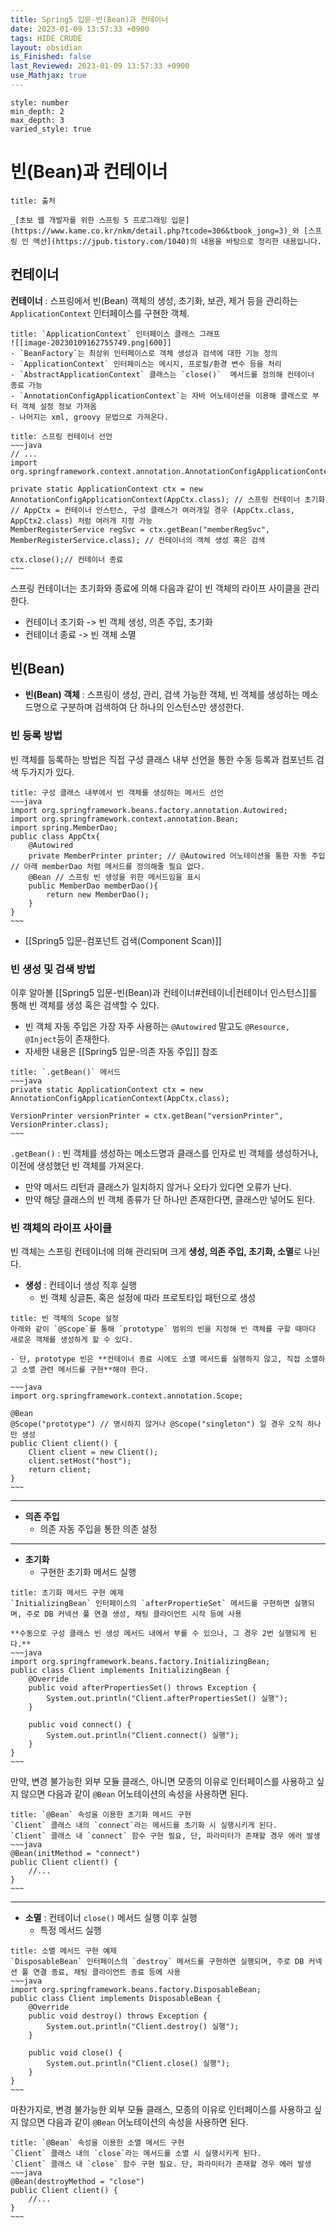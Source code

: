 ```yaml
---
title: Spring5 입문-빈(Bean)과 컨테이너
date: 2023-01-09 13:57:33 +0900
tags: HIDE CRUDE 
layout: obsidian
is_Finished: false
last_Reviewed: 2023-01-09 13:57:33 +0900
use_Mathjax: true
---
```


```toc
style: number
min_depth: 2
max_depth: 3
varied_style: true
```
# 빈(Bean)과 컨테이너
```ad-quote
title: 출처

_[초보 웹 개발자를 위한 스프링 5 프로그래밍 입문](https://www.kame.co.kr/nkm/detail.php?tcode=306&tbook_jong=3)_와 [스프링 인 액션](https://jpub.tistory.com/1040)의 내용을 바탕으로 정리한 내용입니다.
```

## 컨테이너

**컨테이너** : 스프링에서 빈(Bean) 객체의 생성, 초기화, 보관, 제거 등을 관리하는 `ApplicationContext` 인터페이스를 구현한 객체.

```ad-info
title: `ApplicationContext` 인터페이스 클래스 그래프
![[image-20230109162755749.png|600]]
- `BeanFactory`는 최상위 인터페이스로 객체 생성과 검색에 대한 기능 정의
- `ApplicationContext` 인터페이스는 메시지, 프로필/환경 변수 등을 처리
- `AbstractApplicationContext` 클래스는 `close()`  메서드를 정의해 컨테이너 종료 가능
- `AnnotationConfigApplicationContext`는 자바 어노테이션을 이용해 클래스로 부터 객체 설정 정보 가져옴
- 나머지는 xml, groovy 문법으로 가져온다.
```

```ad-example
title: 스프링 컨테이너 선언
~~~java
// ...
import org.springframework.context.annotation.AnnotationConfigApplicationContext;

private static ApplicationContext ctx = new AnnotationConfigApplicationContext(AppCtx.class); // 스프링 컨테이너 초기화
// AppCtx = 컨테이너 인스턴스, 구성 클래스가 여러개일 경우 (AppCtx.class, AppCtx2.class) 처럼 여러개 지정 가능 
MemberRegisterService regSvc = ctx.getBean("memberRegSvc", MemberRegisterService.class); // 컨테이너의 객체 생성 혹은 검색

ctx.close();// 컨테이너 종료
~~~
```
스프링 컨테이너는 초기화와 종료에 의해 다음과 같이 빈 객체의 라이프 사이클을 관리한다.
- 컨테이너 초기화 -> 빈 객체 생성, 의존 주입, 초기화
- 컨테이너 종료 -> 빈 객체 소멸

## 빈(Bean)
- **빈(Bean) 객체** : 스프링이 생성, 관리, 검색 가능한 객체, 빈 객체를 생성하는 메소드명으로 구분하며 검색하여 단 하나의 인스턴스만 생성한다.
### 빈 등록 방법
빈 객체를 등록하는 방법은 직접 구성 클래스 내부 선언을 통한 수동 등록과 컴포넌트 검색 두가지가 있다.
```ad-example
title: 구성 클래스 내부에서 빈 객체를 생성하는 메서드 선언
~~~java
import org.springframework.beans.factory.annotation.Autowired;
import org.springframework.context.annotation.Bean;
import spring.MemberDao;
public class AppCtx{
	@Autowired 
	private MemberPrinter printer; // @Autowired 어노테이션을 통한 자동 주입 // 아래 memberDao 처럼 메서드를 정의해줄 필요 없다. 
	@Bean // 스프링 빈 생성을 위한 메서드임을 표시 
	public MemberDao memberDao(){
		return new MemberDao();
	}
}
~~~
```
- [[Spring5 입문-컴포넌트 검색(Component Scan)]]
### 빈 생성 및 검색 방법
이후 알아볼 [[Spring5 입문-빈(Bean)과 컨테이너#컨테이너|컨테이너 인스턴스]]를 통해 빈 객체를 생성 혹은 검색할 수 있다.
- 빈 객체 자동 주입은 가장 자주 사용하는 `@Autowired` 말고도 `@Resource, @Inject`등이 존재한다.
- 자세한 내용은 [[Spring5 입문-의존 자동 주입]] 참조

```ad-example
title: `.getBean()` 메서드
~~~java
private static ApplicationContext ctx = new AnnotationConfigApplicationContext(AppCtx.class);

VersionPrinter versionPrinter = ctx.getBean("versionPrinter", VersionPrinter.class);
~~~
```
`.getBean()` : 빈 객체를 생성하는 메소드명과 클래스를 인자로 빈 객체를 생성하거나, 이전에 생성했던 빈 객체를 가져온다.
- 만약 메서드 리턴과 클래스가 일치하지 않거나 오타가 있다면 오류가 난다.
- 만약 해당 클래스의 빈 객체 종류가 단 하나만 존재한다면, 클래스만 넣어도 된다. 

### 빈 객체의 라이프 사이클

빈 객체는 스프링 컨테이너에 의해 관리되며 크게 **생성, 의존 주입, 초기화, 소멸**로 나뉜다.

- **생성** : 컨테이너 생성 직후 실행
	- 빈 객체 싱글톤, 혹은 설정에 따라 프로토타입 패턴으로 생성
```ad-example
title: 빈 객체의 Scope 설정
아래와 같이 `@Scope`를 통해 `prototype` 범위의 빈을 지정해 빈 객체를 구할 때마다 새로운 객체를 생성하게 할 수 있다.

- 단, prototype 빈은 **컨테이너 종료 시에도 소멸 메서드를 실행하지 않고, 직접 소멸하고 소멸 관련 메서드를 구현**해야 한다.

~~~java
import org.springframework.context.annotation.Scope;

@Bean
@Scope("prototype") // 명시하지 않거나 @Scope("singleton") 일 경우 오직 하나만 생성
public Client client() {
    Client client = new Client();
    client.setHost("host");
    return client;
}
~~~
```
---
- **의존 주입**
	- 의존 자동 주입을 통한 의존 설정
---
- **초기화**
	- 구현한 초기화 메서드 실행
```ad-example
title: 초기화 메서드 구현 예제
`InitializingBean` 인터페이스의 `afterPropertieSet` 메서드를 구현하면 실행되며, 주로 DB 커넥션 풀 연결 생성, 채팅 클라이언트 시작 등에 사용

**수동으로 구성 클래스 빈 생성 메서드 내에서 부를 수 있으나, 그 경우 2번 실행되게 된다.**
~~~java
import org.springframework.beans.factory.InitializingBean;
public class Client implements InitializingBean {
    @Override
    public void afterPropertiesSet() throws Exception {
        System.out.println("Client.afterPropertiesSet() 실행");
    }

	public void connect() {
		System.out.println("Client.connect() 실행");
	}
}
~~~
```
만약, 변경 불가능한 외부 모듈 클래스, 아니면 모종의 이유로 인터페이스를 사용하고 싶지 않으면 다음과 같이 `@Bean` 어노테이션의 속성을 사용하면 된다.
```ad-example
title: `@Bean` 속성을 이용한 초기화 메서드 구현
`Client` 클래스 내의 `connect`라는 메서드를 초기화 시 실행시키게 된다.
`Client` 클래스 내 `connect` 함수 구현 필요, 단, 파라미터가 존재할 경우 에러 발생
~~~java
@Bean(initMethod = "connect")
public Client client() {
	//...
}
~~~
```
---
- **소멸** : 컨테이너 `close()` 메서드 실행 이후 실행
	- 특정 메서드 실행
```ad-example
title: 소멸 메서드 구현 예제
`DisposableBean` 인터페이스의 `destroy` 메서드를 구현하면 실행되며, 주로 DB 커넥션 풀 연결 종료, 채팅 클라이언트 종료 등에 사용
~~~java
import org.springframework.beans.factory.DisposableBean;
public class Client implements DisposableBean {
    @Override
    public void destroy() throws Exception {
        System.out.println("Client.destroy() 실행");
    }
	
	public void close() {
		System.out.println("Client.close() 실행");
	}
}
~~~
```
마찬가지로, 변경 불가능한 외부 모듈 클래스, 모종의 이유로 인터페이스를 사용하고 싶지 않으면 다음과 같이 `@Bean` 어노테이션의 속성을 사용하면 된다.
```ad-example
title: `@Bean` 속성을 이용한 소멸 메서드 구현
`Client` 클래스 내의 `close`라는 메서드를 소멸 시 실행시키게 된다.
`Client` 클래스 내 `close` 함수 구현 필요. 단, 파라미터가 존재할 경우 에러 발생
~~~java
@Bean(destroyMethod = "close")
public Client client() {
	//...
}
~~~
```